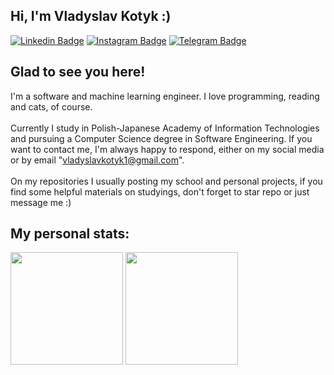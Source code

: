 ## Hi, I'm Vladyslav Kotyk :)
[![Linkedin Badge](https://img.shields.io/badge/-LinkedIn-0e76a8?style=flat-square&logo=Linkedin&logoColor=white)](https://www.linkedin.com/in/vladyslav-kotyk-2783431a0/)
[![Instagram Badge](https://img.shields.io/badge/-Instagram-e4405f?style=flat-square&logo=Instagram&logoColor=white)](https://instagram.com/vlad_iz_lov3/)
[![Telegram Badge](https://img.shields.io/badge/-Telegram-0088cc?style=flat-square&logo=Telegram&logoColor=white)](https://t.me/mrkotyk)
## Glad to see you here!

I'm a software and machine learning engineer. I love programming, reading and cats, of course. <br><br>
Currently I study in Polish-Japanese Academy of Information Technologies and pursuing a Computer Science degree in Software Engineering. If you want to contact me, I'm always happy to respond, either on my social media or by email "vladyslavkotyk1@gmail.com".<br><br>
On my repositories I usually posting my school and personal projects, if you find some helpful materials on studyings, don't forget to star repo or just message me :)

## My personal stats:

<img height="180em" src="https://github-readme-stats.vercel.app/api?username=a1mond&show_icons=true">
<img height="180em" src="https://github-readme-stats.vercel.app/api/top-langs/?username=a1mond&layout=compact&hide=CMake, Makefile,C&exclude_repo=password-manager">
